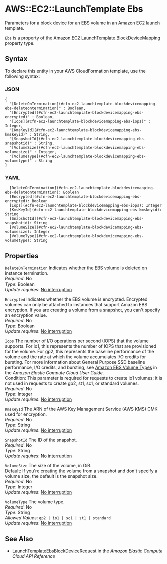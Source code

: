 # AWS::EC2::LaunchTemplate Ebs<a name="aws-properties-ec2-launchtemplate-blockdevicemapping-ebs"></a>

Parameters for a block device for an EBS volume in an Amazon EC2 launch template\.

 `Ebs` is a property of the [ Amazon EC2 LaunchTemplate BlockDeviceMapping](https://docs.aws.amazon.com/AWSCloudFormation/latest/UserGuide/aws-properties-ec2-launchtemplate-blockdevicemapping.html) property type\.

## Syntax<a name="aws-properties-ec2-launchtemplate-blockdevicemapping-ebs-syntax"></a>

To declare this entity in your AWS CloudFormation template, use the following syntax:

### JSON<a name="aws-properties-ec2-launchtemplate-blockdevicemapping-ebs-syntax.json"></a>

```
{
  "[DeleteOnTermination](#cfn-ec2-launchtemplate-blockdevicemapping-ebs-deleteontermination)" : Boolean,
  "[Encrypted](#cfn-ec2-launchtemplate-blockdevicemapping-ebs-encrypted)" : Boolean,
  "[Iops](#cfn-ec2-launchtemplate-blockdevicemapping-ebs-iops)" : Integer,
  "[KmsKeyId](#cfn-ec2-launchtemplate-blockdevicemapping-ebs-kmskeyid)" : String,
  "[SnapshotId](#cfn-ec2-launchtemplate-blockdevicemapping-ebs-snapshotid)" : String,
  "[VolumeSize](#cfn-ec2-launchtemplate-blockdevicemapping-ebs-volumesize)" : Integer,
  "[VolumeType](#cfn-ec2-launchtemplate-blockdevicemapping-ebs-volumetype)" : String
}
```

### YAML<a name="aws-properties-ec2-launchtemplate-blockdevicemapping-ebs-syntax.yaml"></a>

```
  [DeleteOnTermination](#cfn-ec2-launchtemplate-blockdevicemapping-ebs-deleteontermination): Boolean
  [Encrypted](#cfn-ec2-launchtemplate-blockdevicemapping-ebs-encrypted): Boolean
  [Iops](#cfn-ec2-launchtemplate-blockdevicemapping-ebs-iops): Integer
  [KmsKeyId](#cfn-ec2-launchtemplate-blockdevicemapping-ebs-kmskeyid): String
  [SnapshotId](#cfn-ec2-launchtemplate-blockdevicemapping-ebs-snapshotid): String
  [VolumeSize](#cfn-ec2-launchtemplate-blockdevicemapping-ebs-volumesize): Integer
  [VolumeType](#cfn-ec2-launchtemplate-blockdevicemapping-ebs-volumetype): String
```

## Properties<a name="aws-properties-ec2-launchtemplate-blockdevicemapping-ebs-properties"></a>

`DeleteOnTermination`  <a name="cfn-ec2-launchtemplate-blockdevicemapping-ebs-deleteontermination"></a>
Indicates whether the EBS volume is deleted on instance termination\.  
*Required*: No  
*Type*: Boolean  
*Update requires*: [No interruption](https://docs.aws.amazon.com/AWSCloudFormation/latest/UserGuide/using-cfn-updating-stacks-update-behaviors.html#update-no-interrupt)

`Encrypted`  <a name="cfn-ec2-launchtemplate-blockdevicemapping-ebs-encrypted"></a>
Indicates whether the EBS volume is encrypted\. Encrypted volumes can only be attached to instances that support Amazon EBS encryption\. If you are creating a volume from a snapshot, you can't specify an encryption value\.  
*Required*: No  
*Type*: Boolean  
*Update requires*: [No interruption](https://docs.aws.amazon.com/AWSCloudFormation/latest/UserGuide/using-cfn-updating-stacks-update-behaviors.html#update-no-interrupt)

`Iops`  <a name="cfn-ec2-launchtemplate-blockdevicemapping-ebs-iops"></a>
The number of I/O operations per second \(IOPS\) that the volume supports\. For io1, this represents the number of IOPS that are provisioned for the volume\. For gp2, this represents the baseline performance of the volume and the rate at which the volume accumulates I/O credits for bursting\. For more information about General Purpose SSD baseline performance, I/O credits, and bursting, see [Amazon EBS Volume Types](https://docs.aws.amazon.com/AWSEC2/latest/UserGuide/EBSVolumeTypes.html) in the *Amazon Elastic Compute Cloud User Guide*\.  
Condition: This parameter is required for requests to create io1 volumes; it is not used in requests to create gp2, st1, sc1, or standard volumes\.  
*Required*: No  
*Type*: Integer  
*Update requires*: [No interruption](https://docs.aws.amazon.com/AWSCloudFormation/latest/UserGuide/using-cfn-updating-stacks-update-behaviors.html#update-no-interrupt)

`KmsKeyId`  <a name="cfn-ec2-launchtemplate-blockdevicemapping-ebs-kmskeyid"></a>
The ARN of the AWS Key Management Service \(AWS KMS\) CMK used for encryption\.  
*Required*: No  
*Type*: String  
*Update requires*: [No interruption](https://docs.aws.amazon.com/AWSCloudFormation/latest/UserGuide/using-cfn-updating-stacks-update-behaviors.html#update-no-interrupt)

`SnapshotId`  <a name="cfn-ec2-launchtemplate-blockdevicemapping-ebs-snapshotid"></a>
The ID of the snapshot\.  
*Required*: No  
*Type*: String  
*Update requires*: [No interruption](https://docs.aws.amazon.com/AWSCloudFormation/latest/UserGuide/using-cfn-updating-stacks-update-behaviors.html#update-no-interrupt)

`VolumeSize`  <a name="cfn-ec2-launchtemplate-blockdevicemapping-ebs-volumesize"></a>
The size of the volume, in GiB\.  
Default: If you're creating the volume from a snapshot and don't specify a volume size, the default is the snapshot size\.  
*Required*: No  
*Type*: Integer  
*Update requires*: [No interruption](https://docs.aws.amazon.com/AWSCloudFormation/latest/UserGuide/using-cfn-updating-stacks-update-behaviors.html#update-no-interrupt)

`VolumeType`  <a name="cfn-ec2-launchtemplate-blockdevicemapping-ebs-volumetype"></a>
The volume type\.  
*Required*: No  
*Type*: String  
*Allowed Values*: `gp2 | io1 | sc1 | st1 | standard`  
*Update requires*: [No interruption](https://docs.aws.amazon.com/AWSCloudFormation/latest/UserGuide/using-cfn-updating-stacks-update-behaviors.html#update-no-interrupt)

## See Also<a name="aws-properties-ec2-launchtemplate-blockdevicemapping-ebs--seealso"></a>
+  [ LaunchTemplateEbsBlockDeviceRequest](https://docs.aws.amazon.com/AWSEC2/latest/APIReference/API_LaunchTemplateEbsBlockDeviceRequest.html) in the *Amazon Elastic Compute Cloud API Reference* 
